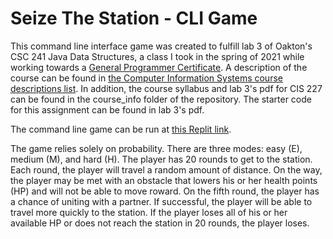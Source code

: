 # Seize The Station - CLI Game

This command line interface game was created to fulfill lab 3 of Oakton's CSC 241 Java Data Structures, a class I took in the spring of 2021 while working towards a [General Programmer Certificate](https://catalog.oakton.edu/career-programs-pathways/computer-information-systems/general-programmer-certificate/). A description of the course can be found in [the Computer Information Systems course descriptions list](https://catalog.oakton.edu/course-descriptions/course-descriptions-discipline/cis/). In addition, the course syllabus and lab 3's pdf for CIS 227 can be found in the course_info folder of the repository. The starter code for this assignment can be found in lab 3's pdf. 

The command line game can be run at [this Replit link](https://replit.com/@john-albright/seize-the-station-cli-game).

The game relies solely on probability. There are three modes: easy (E), medium (M), and hard (H). The player has 20 rounds to get to the station. Each round, the player will travel a random amount of distance. On the way, the player may be met with an obstacle that lowers his or her health points (HP) and will not be able to move roward. On the fifth round, the player has a chance of uniting with a partner. If successful, the player will be able to travel more quickly to the station. If the player loses all of his or her available HP or does not reach the station in 20 rounds, the player loses. 